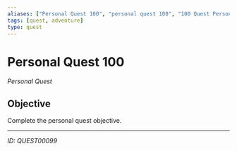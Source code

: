 ```yaml
---
aliases: ["Personal Quest 100", "personal quest 100", "100 Quest Personal"]
tags: [quest, adventure]
type: quest
---
```


# Personal Quest 100

*Personal Quest*

## Objective
Complete the personal quest objective.

---
*ID: QUEST00099*